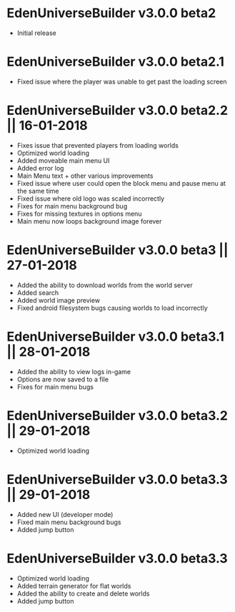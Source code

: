 # EdenUniverseBuilder v3.0.0 beta2
- Initial release

# EdenUniverseBuilder v3.0.0 beta2.1
- Fixed issue where the player was unable to get past
the loading screen

# EdenUniverseBuilder v3.0.0 beta2.2 || 16-01-2018
- Fixes issue that prevented players from loading worlds
- Optimized world loading
- Added moveable main menu UI
- Added error log
- Main Menu text + other various improvements
- Fixed issue where user could open the block menu and pause menu
at the same time
- Fixed issue where old logo was scaled incorrectly
- Fixes for main menu background bug
- Fixes for missing textures in options menu
- Main menu now loops background image forever

# EdenUniverseBuilder v3.0.0 beta3 || 27-01-2018
- Added the ability to download worlds from the world server
- Added search
- Added world image preview
- Fixed android filesystem bugs causing worlds to load incorrectly

# EdenUniverseBuilder v3.0.0 beta3.1 || 28-01-2018
- Added the ability to view logs in-game
- Options are now saved to a file
- Fixes for main menu bugs

# EdenUniverseBuilder v3.0.0 beta3.2 || 29-01-2018
- Optimized world loading

# EdenUniverseBuilder v3.0.0 beta3.3 || 29-01-2018
- Added new UI (developer mode)
- Fixed main menu background bugs
- Added jump button

# EdenUniverseBuilder v3.0.0 beta3.3
- Optimized world loading
- Added terrain generator for flat worlds
- Added the ability to create and delete worlds
- Added jump button
